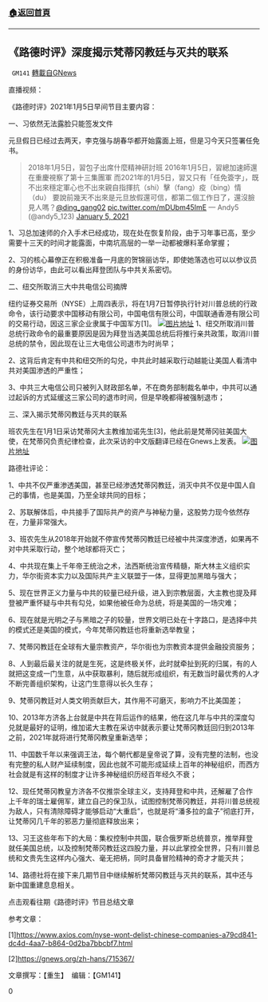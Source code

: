 ###  [:house:返回首頁](https://github.com/ourhimalayas/txt)
---

## 《路德时评》深度揭示梵蒂冈教廷与灭共的联系
` GM141` [轉載自GNews](https://gnews.org/zh-hans/717457/)

直播视频：



《路德时评》2021年1月5日早间节目主要内容：

一、习依然无法露脸只能签发文件

元旦假日已经过去两天，李克强与胡春华都开始露面上班，但是习今天只签署任免书。



> 2018年1月5日，習包子出席什麼精神研討班
> 2016年1月5日，習總加速師還在重慶視察了第十三集團軍
> 而2021年的1月5日，習又只有「任免簽字」，既不出來穩定軍心也不出來親自指揮抗（shi）擊（fang）疫（bing）情（du）
> 要說前幾天不出來是元旦放假還可信，都第二個工作日了，還沒臉見人嗎？[@ding\_gang02](https://twitter.com/ding_gang02?ref_src=twsrc%5Etfw) [pic.twitter.com/mDUbm45ImE](https://t.co/mDUbm45ImE)
> — Andy5 (@andy5\_123) [January 5, 2021](https://twitter.com/andy5_123/status/1346423332241952768?ref_src=twsrc%5Etfw)



1、习总加速师的介入手术已经成功，现在处在恢复阶段，由于习年事已高，至少需要十三天的时间才能露面，中南坑高层的一举一动都被爆料革命掌握；

2、习的核心幕僚正在积极准备一月底的贺锦丽访华，即使她落选也可以以参议员的身份访华，由此可以看出拜登团队与中共关系密切。

二、纽交所取消三大中共电信公司摘牌

纽约证券交易所（NYSE）上周四表示，将在1月7日暂停执行针对川普总统的行政命令，该行动要求中国移动有限公司，中国电信有限公司，中国联通香港有限公司的交易行动，因这三家企业隶属于中国军方[1]。
![]()![](https://gnews.org/wp-content/uploads/2021/01/纽交所.jpg)[图片地址](https://images.axios.com/b_u_44xSiQSb2UDVDIzGHK66L-w=/0x0:5554x3124/1920x1080/2021/01/05/1609816107714.jpg)
1、纽交所取消川普总统行政命令的最重要原因是因为拜登当选美国总统后将推行亲共政策，取消川普总统的禁令，因此现在让三大电信公司退市为时尚早；

2、这背后肯定有中共和纽交所的勾兑，中共此时越采取行动越能让美国人看清中共对美国渗透的严重性；

3、中共三大电信公司只被列入财政部名单，不在商务部制裁名单中，中共可以通过起诉的方式延缓这三家公司的退市时间，但是早晚都得被强制退市；

三、深入揭示梵蒂冈教廷与灭共的联系

班农先生在1月1日采访梵蒂冈大主教维加诺先生[3]，他此前是梵蒂冈驻美国大使，在梵蒂冈负责纪律检查，此次采访的中文版翻译已经在Gnews上发表。
![]()![](https://gnews.org/wp-content/uploads/2021/01/维加诺.jpg)[图片地址](https://gnews.org/wp-content/uploads/2021/01/capture-7.jpg)


路德社评论：

1、中共不仅严重渗透美国，甚至已经渗透梵蒂冈教廷，消灭中共不仅是中国人自己的事情，也是美国，乃至全球共同的目标；

2、苏联解体后，中共接手了国际共产的资产与神秘力量，这股势力现今依然存在，力量非常强大。

3、班农先生从2018年开始就不停宣传梵蒂冈教廷已经被中共深度渗透，如果再不对中共采取行动，整个地球都将灭亡；

4、中共现在集上千年帝王统治之术，法西斯统治宣传精髓，斯大林主义组织实力，华尔街资本实力以及国际共产主义联盟于一体，显得更加黑暗与强大；

5、现在世界正义力量与中共的较量已经升级，进入到宗教层面，大主教也提及拜登被严重怀疑与中共有勾兑，如果他被任命为总统，将是美国的一场灾难；

6、现在就是光明之子与黑暗之子的较量，世界文明已处在十字路口，是选择中共的模式还是美国的模式，今年梵蒂冈教廷也将重新选举教皇；

7、梵蒂冈教廷在全球有大量宗教资产，华尔街也为宗教资本提供金融投资服务；

8、人到最后最关注的就是生死，这是终极关怀，此时就牵扯到死的归属，有的人就把这变成一门生意，从中获取暴利，随后就形成组织，有无数当时最优秀的人才不断完善组织架构，让这门生意得以长久生存；

9、梵蒂冈教廷对人类文明贡献巨大，其作用不可磨灭，影响力不比美国差；

10、2013年方济各上台就是中共在背后运作的结果，他在这几年与中共的深度勾兑就是最好的证明，维加诺大主教在采访中就表示要让梵蒂冈教廷回归到2013年之前，2021年就将进行梵蒂冈教皇重新选举；

11、中国数千年以来强调王法，每个朝代都是皇帝说了算，没有完整的法制，也没有完整的私人财产延续制度，因此也就不可能形成延续上百年的神秘组织，而西方社会就是有这样的制度才让许多神秘组织历经百年经久不衰；

12、现任梵蒂冈教皇方济各不仅推崇全球主义，支持拜登和中共，还解雇了合作上千年的瑞士雇佣军，建立自己的保卫队，试图控制梵蒂冈教廷，并将川普总统视为敌人，只有清除障碍才能够启动“大重启”，也就是将“潘多拉的盒子”彻底打开，让梵蒂冈几千年的邪恶力量彻底释放出来；

13、习王这些年布下的大局：集权控制中共国，联合俄罗斯总统普京，推举拜登就任美国总统，以及控制梵蒂冈教廷这四股力量，并以此掌控全世界，只有川普总统和文贵先生这样内心强大、毫无把柄，同时具备冒险精神的奇才才能灭共；

14、路德社将在接下来几期节目中继续解析梵蒂冈教廷与灭共的联系，其中还与新中国重建息息相关。

点击观看往期《路德时评》节目总结文章

参考文章：

[1]https://www.axios.com/nyse-wont-delist-chinese-companies-a79cd841-dc4d-4aa7-b864-0d2ba7bbcbf7.html

[2]https://gnews.org/zh-hans/715367/

文章撰写：【重生】  编辑：【GM141】

0
